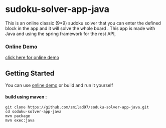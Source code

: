 # sudoku-solver-app-java

This is an online classic (9*9) sudoku solver  that you can enter the defined block in the app and it will solve the whole board .
This app is made with Java and using the spring framework for the rest API,

### Online Demo
[click here for online demo](https://java-soduku-solver.herokuapp.com/)


## Getting Started

You can use [online demo](https://java-soduku-solver.herokuapp.com/) or build and run it yourself 
#### build using maven :

```
git clone https://github.com/zmilad97/soduku-solver-app-java.git
cd soduku-solver-app-java
mvn package
mvn exec:java
```
